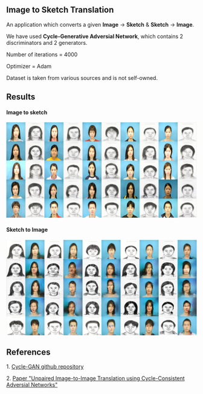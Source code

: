 <h2> Image to Sketch Translation </h2>

<p>An application which converts a given <b>Image</b> -> <b>Sketch</b> & <b>Sketch</b> -> <b>Image</b>.</p>
<p> We have used <b>Cycle-Generative Adversial Network</b>, which contains 2 discriminators and 2 generators.</p>
<p> Number of iterations = 4000 </p>
<p> Optimizer = Adam </p>
<p> Dataset is taken from various sources and is not self-owned. </p>

<h2> Results</h2>
<h4>Image to sketch</h4>
<img src='samples_cyclegan/sample-002200-X-Y.png' alt='missing main page' />

<h4> Sketch to Image </h4>
<img src='samples_cyclegan/sample-002200-Y-X.png' alt='missing main page' />

<h2> References</h2>
<p>1. <a href="https://github.com/junyanz/CycleGAN">Cycle-GAN github repository </a></p>
<p>2. <a href="https://arxiv.org/pdf/1703.10593.pdf">Paper "Unpaired Image-to-Image Translation using Cycle-Consistent Adversial Networks"</a></p>
